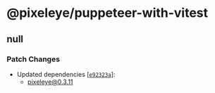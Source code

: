 # @pixeleye/puppeteer-with-vitest

## null

### Patch Changes

- Updated dependencies [[`e92323a`](https://github.com/pixeleye-io/pixeleye/commit/e92323a82df3fdac8ebb62d50c80c95a02026705)]:
  - pixeleye@0.3.11

